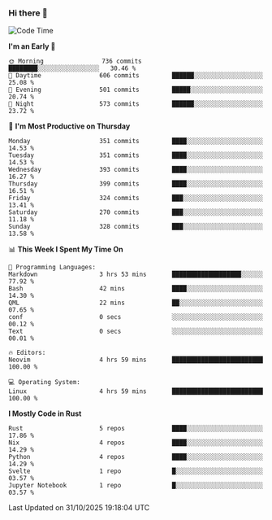 ### Hi there 👋
<!--START_SECTION:waka-->
![Code Time](http://img.shields.io/badge/Code%20Time-793%20hrs%2010%20mins-blue)

**I'm an Early 🐤** 

```text
🌞 Morning                736 commits         ████████░░░░░░░░░░░░░░░░░   30.46 % 
🌆 Daytime                606 commits         ██████░░░░░░░░░░░░░░░░░░░   25.08 % 
🌃 Evening                501 commits         █████░░░░░░░░░░░░░░░░░░░░   20.74 % 
🌙 Night                  573 commits         ██████░░░░░░░░░░░░░░░░░░░   23.72 % 
```
📅 **I'm Most Productive on Thursday** 

```text
Monday                   351 commits         ████░░░░░░░░░░░░░░░░░░░░░   14.53 % 
Tuesday                  351 commits         ████░░░░░░░░░░░░░░░░░░░░░   14.53 % 
Wednesday                393 commits         ████░░░░░░░░░░░░░░░░░░░░░   16.27 % 
Thursday                 399 commits         ████░░░░░░░░░░░░░░░░░░░░░   16.51 % 
Friday                   324 commits         ███░░░░░░░░░░░░░░░░░░░░░░   13.41 % 
Saturday                 270 commits         ███░░░░░░░░░░░░░░░░░░░░░░   11.18 % 
Sunday                   328 commits         ███░░░░░░░░░░░░░░░░░░░░░░   13.58 % 
```


📊 **This Week I Spent My Time On** 

```text
💬 Programming Languages: 
Markdown                 3 hrs 53 mins       ███████████████████░░░░░░   77.92 % 
Bash                     42 mins             ████░░░░░░░░░░░░░░░░░░░░░   14.30 % 
QML                      22 mins             ██░░░░░░░░░░░░░░░░░░░░░░░   07.65 % 
conf                     0 secs              ░░░░░░░░░░░░░░░░░░░░░░░░░   00.12 % 
Text                     0 secs              ░░░░░░░░░░░░░░░░░░░░░░░░░   00.01 % 

🔥 Editors: 
Neovim                   4 hrs 59 mins       █████████████████████████   100.00 % 

💻 Operating System: 
Linux                    4 hrs 59 mins       █████████████████████████   100.00 % 
```

**I Mostly Code in Rust** 

```text
Rust                     5 repos             ████░░░░░░░░░░░░░░░░░░░░░   17.86 % 
Nix                      4 repos             ████░░░░░░░░░░░░░░░░░░░░░   14.29 % 
Python                   4 repos             ████░░░░░░░░░░░░░░░░░░░░░   14.29 % 
Svelte                   1 repo              █░░░░░░░░░░░░░░░░░░░░░░░░   03.57 % 
Jupyter Notebook         1 repo              █░░░░░░░░░░░░░░░░░░░░░░░░   03.57 % 
```




 Last Updated on 31/10/2025 19:18:04 UTC
<!--END_SECTION:waka-->

<!--
**YoganshSharma/YoganshSharma** is a ✨ _special_ ✨ repository because its `README.md` (this file) appears on your GitHub profile.

Here are some ideas to get you started:

- 🔭 I’m currently working on ...
- 🌱 I’m currently learning ...
- 👯 I’m looking to collaborate on ...
- 🤔 I’m looking for help with ...
- 💬 Ask me about ...
- 📫 How to reach me: ...
- 😄 Pronouns: ...
- ⚡ Fun fact: ...
-->
